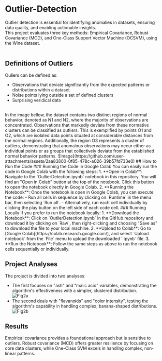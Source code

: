 # Outlier-Detection

Outlier detection is essential for identifying anomalies in datasets, ensuring data quality, and enabling actionable insights. <br>
This project evaluates three key methods: Empirical Covariance, Robust Covariance (MCD), and One-Class Support Vector Machine (OCSVM), using the Wine dataset. <br>
<br>
## Definitions of Outliers
Ouliers can be defined as:<br>
* Observations that deviate significantly from the expected patterns or distributions within a dataset <br>
* Noise points lying outside a set of defined clusters <br>
* Surprising veridical data <br>
<br>
In the image bellow, the dataset contains two distinct regions of normal behavior, denoted as N1 and
N2, where the majority of observations are concentrated. Observations that markedly deviate from these normative clusters can be classified as outliers. This is exemplified by 
points O1 and O2, which are isolated data points situated at considerable distances from
the normal regions. Additionally, the region O3 represents a cluster of outliers, demonstrating that anomalous observations may occur either as individual points or as groups 
that collectively deviate from the established normal behavior patterns.
![Image](https://github.com/user-attachments/assets/2aa83800-0f85-478c-a026-39b57fd733e0)
## How to Run the Code
### Running the Code in Google Colab
You can easily run the code in Google Colab with the following steps:
1. **Open in Colab**: Navigate to the `OutlierDetection.ipynb` notebook in this repository. You will find an "Open in Colab" button at the top of the notebook. Click this button to open the notebook directly in Google Colab.
2. **Running the Notebook**: Once the notebook is open in Google Colab, you can execute the code:
    - Run all cells in sequence by clicking on `Runtime` in the menu bar, then selecting `Run all`.
    - Alternatively, run each cell individually by clicking the play button on the left side of each code cell.
### Running Locally
If you prefer to run the notebook locally:
1. **Download the Notebook**: Click on `OutlierDetection.ipynb` in the GitHub repository and download it by clicking on `Raw`, then right-clicking and choosing "Save as" to download the file to your local machine.
2. **Upload to Colab**: Go to [Google Colab](https://colab.research.google.com/), and select `Upload notebook` from the `File` menu to upload the downloaded `.ipynb` file.
3. **Run the Notebook**: Follow the same steps as above to run the notebook cells sequentially or individually.

## Project Analyses
The project is divided into two analyses:<br>
* The first focuses on "ash" and "malic acid" variables, demonstrating the algorithm's effectiveness with a simpler, clustered distribution.<br>
![Fig2a](https://github.com/user-attachments/assets/2b4f40e3-63c8-4175-9288-df50d264a7c7)
* The second deals with "flavanoids" and "color intensity", testing the algorithm's capability in handling complex, banana-shaped distributions.<br>
![Fig2b](https://github.com/user-attachments/assets/54d52d51-877c-4575-a6ce-3b88af244625)


## Results
Empirical covariance provides a foundational approach but is sensitive to outliers. Robust covariance (MCD) offers greater resilience by focusing on core data clusters, while One-Class SVM excels in handling complex, non-linear patterns.<br>
